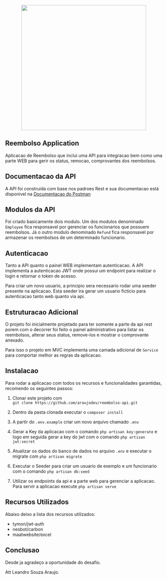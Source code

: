 <p align="center"><img src="https://res.cloudinary.com/dtfbvvkyp/image/upload/v1566331377/laravel-logolockup-cmyk-red.svg" width="400"></p>

## Reembolso Application

Aplicacao de Reembolso que inclui uma API para integracao bem como uma parte WEB para gerir os status, remocao, comprovantes dos reembolsos.

## Documentacao da API

A API foi construida com base nos padroes Rest e sua documentacao está disponivel na [Documentacao do Postman](https://documenter.getpostman.com/view/6630459/SWTG7ben?version=latest)

## Modulos da API

Foi criado basicamente dois modulo. Um dos modulos denominado `Employee` fica responsavel por gerenciar os funcionarios que possuem reembolsos. Já o outro modulo denominado `Refund` fica responsavel por armazenar os reembolsos de um determinado funcionario.

## Autenticacao

Tanto a API quanto o painel WEB implementam autenticacao. A API implementa a autenticacao JWT onde possui um endpoint para realizar o login e retornar o token de acesso.

Para criar um novo usuario, a principio sera necessario rodar uma seeder presente na aplicacao. Esta seeder ira gerar um usuario ficticio para autenticacao tanto web quanto via api.

## Estruturacao Adicional

O projeto foi inicialmente projetado para ter somente a parte da api rest porem com o decorrer foi feito o painel administrativo para listar os reembolsos, alterar seus status, remove-los e mostrar o comprovante anexado.

Para isso o projeto em MVC implementa uma camada adicional de `Service` para comportar melhor as regras da aplicacao.

## Instalacao

Para rodar a aplicacao com todos os recursos e funcionalidades garantidas, recomendo os seguintes passos:

1. Clonar este projeto com  
   `git clone https://github.com/araujodev/reembolso-api.git`

2. Dentro da pasta clonada executar o `composer install`

3. A partir do `.env.example` criar um novo arquivo chamado `.env`

4. Gerar a Key da aplicacao com o comando `php artisan key:generate` e logo em seguida gerar a key do jwt com o comando `php artisan jwt:secret`

5. Atualizar os dados do banco de dados no arquivo `.env` e executar o migrate com `php artisan migrate`

6. Executar o Seeder para criar um usuario de exemplo e um funcionario com o comando `php artisan db:seed`

7. Utilizar os endpoints da api e a parte web para gerenciar a aplicacao. Para servir a aplicacao execute `php artisan serve`

## Recursos Utilizados

Abaixo deixo a lista dos recursos utilizados:

-   tymon/jwt-auth
-   nesbot/carbon
-   maatwebsite/excel

## Conclusao

Desde ja agradeço a oportunidade do desafio.

Att Leandro Souza Araujo.
